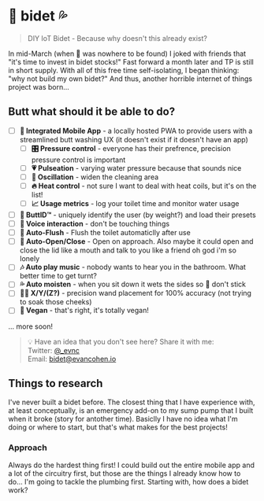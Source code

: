 # 🚽 bidet 💦
> DIY IoT Bidet - Because why doesn't this already exist?

In mid-March (when 🧻 was nowhere to be found) I joked with friends that "it's time to invest in bidet stocks!" Fast forward a month later and TP is still in short supply. With all of this free time self-isolating, I began thinking: "why not build my own bidet?" And thus, another horrible internet of things project was born...

## Butt what should it be able to do?
- [ ] **📱 Integrated Mobile App** - a locally hosted PWA to provide users with a streamlined butt washing UX (it doesn't exist if it doesn't have an app)
  - [ ] **🎛 Pressure control** - everyone has their prefrence, precision pressure control is important
  - [ ] **💗 Pulseation** - varying water pressure because that sounds nice
  - [ ] **🌊 Oscillation** - widen the cleaning area
  - [ ] **🔥 Heat control** - not sure I want to deal with heat coils, but it's on the list!
  - [ ] **📈 Usage metrics** - log your toilet time and monitor water usage
- [ ] **🚻 ButtID™** - uniquely identify the user (by weight?) and load their presets
- [ ] **💬 Voice interaction** - don't be touching things
- [ ] **🚽 Auto-Flush** - Flush the toilet automaticlly after use
- [ ] **🚽 Auto-Open/Close** - Open on approach. Also maybe it could open and close the lid like a mouth and talk to you like a friend oh god i'm so lonely
- [ ] **🎶 Auto play music** - nobody wants to hear you in the bathroom. What better time to get turnt?
- [ ] **💦 Auto moisten** - when you sit down it wets the sides so 💩 don't stick
- [ ] **🧙‍♂️ X/Y/(Z?)** - precision wand placement for 100% accuracy (not trying to soak those cheeks)
- [ ] **🥒 Vegan** - that's right, it's totally vegan!

... more soon!

> 💡 Have an idea that you don't see here? Share it with me:  
> Twitter: [@_evnc](https://twitter.com/_evnc)  
> Email: bidet@evancohen.io

## Things to research  
I've never built a bidet before. The closest thing that I have experience with, at least conceptually, is an emergency add-on to my sump pump that I built when it broke (story for antother time). Basiclly I have no idea what I'm doing or where to start, but that's what makes for the best projects!

### Approach
Always do the hardest thing first! I could build out the entire mobile app and a lot of the circuitry first, but those are the things I already know how to do... I'm going to tackle the plumbing first. Starting with, how does a bidet work?
